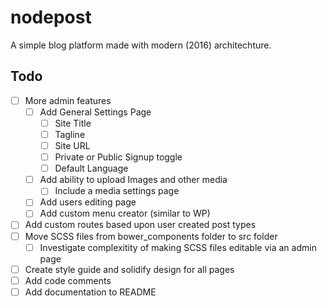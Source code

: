# nodepost
A simple blog platform made with modern (2016) architechture.

## Todo
- [ ] More admin features 
    - [ ]  Add General Settings Page
        - [ ] Site Title
        - [ ] Tagline
        - [ ] Site URL
        - [ ] Private or Public Signup toggle
        - [ ] Default Language
    - [ ] Add ability to upload Images and other media
        - [ ] Include a media settings page
    - [ ] Add users editing page
    - [ ] Add custom menu creator (similar to WP)
- [ ] Add custom routes based upon user created post types
- [ ] Move SCSS files from bower_components folder to src folder
    - [ ] Investigate complexitity of making SCSS files editable via an admin page
- [ ] Create style guide and solidify design for all pages
- [ ] Add code comments
- [ ] Add documentation to README
